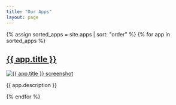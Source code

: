 ```yaml
---
title: "Our Apps"
layout: page
---
```


<div class="gallery">
  {% assign sorted_apps = site.apps | sort: "order" %}
  {% for app in sorted_apps %}
    <div class="gallery-item">
      <h2><a href="{{ app.url }}">{{ app.title }}</a></h2>
      <a href="{{ app.url }}">
        <img src="{{ app.image }}" alt="{{ app.title }} screenshot">
      </a>
      <p>{{ app.description }}</p>
    </div>
  {% endfor %}
</div>

